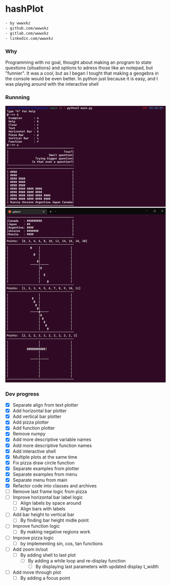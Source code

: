 # hashPlot
```
- by wwwxkz
- github.com/wwwxkz
- gitlab.com/wwwxkz
- linkedin.com/wwwxkz
```
### Why
Programming with no goal, thought about making an program to state questions (situations) and options to adress those like an notepad, but "funnier". It was a cool, but as I began I tought that making a geogebra in the console would be even better. In python just because it is easy, and I was playing around with the interactive shell

### Runnning
![](https://github.com/wwwxkz/hashPlot/blob/main/README/0.png)
![](https://github.com/wwwxkz/hashPlot/blob/main/README/1.png)

### Dev progress
- [X] Separate align from text plotter
- [X] Add horizontal bar plotter
- [X] Add vertical bar plotter
- [X] Add pizza plotter
- [X] Add function plotter
- [X] Remove numpy
- [X] Add more descriptive variable names
- [X] Add more descriptive function names
- [X] Add interactive shell
- [X] Multiple plots at the same time
- [X] Fix pizza draw circle function
- [X] Separate examples from plotter
- [X] Separate examples from menu
- [X] Separate menu from main
- [X] Refactor code into classes and archives
- [ ] Remove last frame logic from pizza
- [ ] Improve horizontal bar label logic
	- [ ] Align labels by space around
	- [ ] Align bars with labels 
- [ ] Add bar height to vertical bar
	- [ ] By finding bar height midle point
- [ ] Improve function logic
	- [ ] By making negative regions work
- [ ] Improve pizza logic
	- [ ] by implementing sin, cos, tan functions
- [ ] Add zoom in/out
	- [ ] By adding shell to last plot
		- [ ] By adding a while loop and re-display function
			- [ ] By displaying last parameters with updated display t_width
- [ ] Add move through plot
	- [ ] By adding a focus point